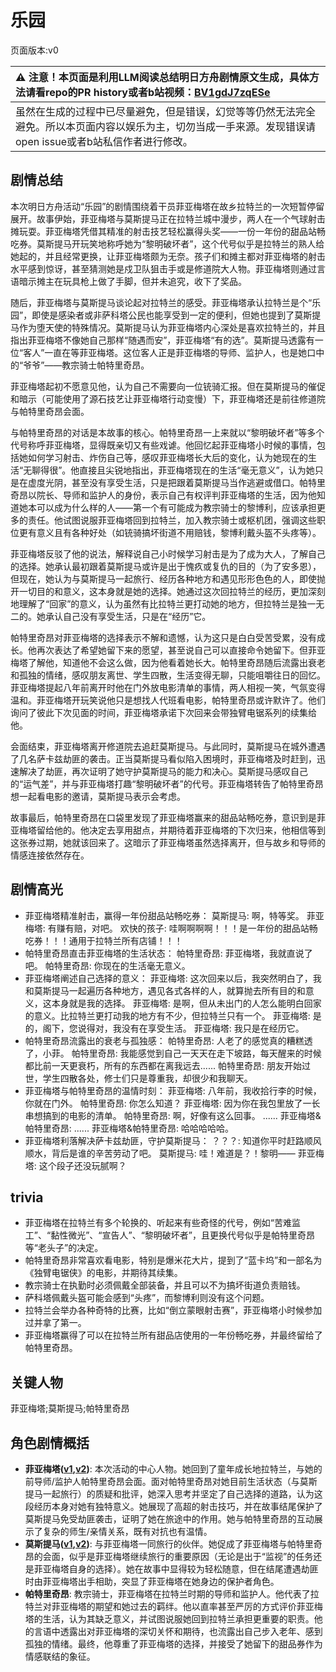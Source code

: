 # 乐园
页面版本:v0
 

| :warning: 注意！本页面是利用LLM阅读总结明日方舟剧情原文生成，具体方法请看repo的PR history或者b站视频：[BV1gdJ7zqESe](https://www.bilibili.com/video/BV1gdJ7zqESe/)         |
|:----------------------------|
| 虽然在生成的过程中已尽量避免，但是错误，幻觉等等仍然无法完全避免。所以本页面内容以娱乐为主，切勿当成一手来源。发现错误请open issue或者b站私信作者进行修改。|



## 剧情总结
本次明日方舟活动“乐园”的剧情围绕着干员菲亚梅塔在故乡拉特兰的一次短暂停留展开。故事伊始，菲亚梅塔与莫斯提马正在拉特兰城中漫步，两人在一个气球射击摊玩耍。菲亚梅塔凭借其精准的射击技艺轻松赢得头奖——一份一年份的甜品站畅吃券。莫斯提马开玩笑地称呼她为“黎明破坏者”，这个代号似乎是拉特兰的熟人给她起的，并且经常更换，让菲亚梅塔颇为无奈。孩子们和摊主都对菲亚梅塔的射击水平感到惊讶，甚至猜测她是戍卫队狙击手或是修道院大人物。菲亚梅塔则通过言语暗示摊主在玩具枪上做了手脚，但并未追究，收下了奖品。

随后，菲亚梅塔与莫斯提马谈论起对拉特兰的感受。菲亚梅塔承认拉特兰是个“乐园”，即使是感染者或非萨科塔公民也能享受到一定的便利，但她也提到了莫斯提马作为堕天使的特殊情况。莫斯提马认为菲亚梅塔内心深处是喜欢拉特兰的，并且指出菲亚梅塔不像她自己那样“随遇而安”，菲亚梅塔“有的选”。莫斯提马透露有一位“客人”一直在等菲亚梅塔。这位客人正是菲亚梅塔的导师、监护人，也是她口中的“爷爷”——教宗骑士帕特里奇昂。

菲亚梅塔起初不愿意见他，认为自己不需要向一位铳骑汇报。但在莫斯提马的催促和暗示（可能使用了源石技艺让菲亚梅塔行动变慢）下，菲亚梅塔还是前往修道院与帕特里奇昂会面。

与帕特里奇昂的对话是本故事的核心。帕特里奇昂一上来就以“黎明破坏者”等多个代号称呼菲亚梅塔，显得既亲切又有些戏谑。他回忆起菲亚梅塔小时候的事情，包括她如何学习射击、炸伤自己等，感叹菲亚梅塔长大后的变化，认为她现在的生活“无聊得很”。他直接且尖锐地指出，菲亚梅塔现在的生活“毫无意义”，认为她只是在虚度光阴，甚至没有享受生活，只是把跟着莫斯提马当作逃避或借口。帕特里奇昂以院长、导师和监护人的身份，表示自己有权评判菲亚梅塔的生活，因为他知道她本可以成为什么样的人——第一个有可能成为教宗骑士的黎博利，应该承担更多的责任。他试图说服菲亚梅塔回到拉特兰，加入教宗骑士或枢机团，强调这些职位更有意义且有各种好处（如铳骑搞坏街道不用赔钱，黎博利戴头盔不头疼等）。

菲亚梅塔反驳了他的说法，解释说自己小时候学习射击是为了成为大人，了解自己的选择。她承认最初跟着莫斯提马或许是出于愧疚或复仇的目的（为了安多恩），但现在，她认为与莫斯提马一起旅行、经历各种地方和遇见形形色色的人，即使抛开一切目的和意义，这本身就是她的选择。她通过这次回拉特兰的经历，更加深刻地理解了“回家”的意义，认为虽然有比拉特兰更打动她的地方，但拉特兰是独一无二的。她承认自己没有享受生活，只是在“经历”它。

帕特里奇昂对菲亚梅塔的选择表示不解和遗憾，认为这只是白白受苦受累，没有成长。他再次表达了希望她留下来的愿望，甚至说自己可以直接命令她留下。但菲亚梅塔了解他，知道他不会这么做，因为他看着她长大。帕特里奇昂随后流露出衰老和孤独的情绪，感叹朋友离世、学生四散，生活变得无聊，只能咀嚼往日的回忆。菲亚梅塔提起八年前离开时他在门外放电影清单的事情，两人相视一笑，气氛变得温和。菲亚梅塔开玩笑说他只是想找人代班看电影，帕特里奇昂或许默许了。他们询问了彼此下次见面的时间，菲亚梅塔承诺下次回来会带独臂电锯系列的续集给他。

会面结束，菲亚梅塔离开修道院去追赶莫斯提马。与此同时，莫斯提马在城外遭遇了几名萨卡兹劫匪的袭击。正当莫斯提马看似陷入困境时，菲亚梅塔及时赶到，迅速解决了劫匪，再次证明了她守护莫斯提马的能力和决心。莫斯提马感叹自己的“运气差”，并与菲亚梅塔打趣“黎明破坏者”的代号。菲亚梅塔转告了帕特里奇昂想一起看电影的邀请，莫斯提马表示会考虑。

故事最后，帕特里奇昂在口袋里发现了菲亚梅塔赢来的甜品站畅吃券，意识到是菲亚梅塔留给他的。他决定去享用甜点，并期待着菲亚梅塔的下次归来，他相信等到这张券过期，她就该回来了。这暗示了菲亚梅塔虽然选择离开，但与故乡和导师的情感连接依然存在。
## 剧情高光
*   菲亚梅塔精准射击，赢得一年份甜品站畅吃券：
    莫斯提马: 啊，特等奖。
    菲亚梅塔: 有赚有赔，对吧。
    欢快的孩子: 哇啊啊啊啊！！！是一年份的甜品站畅吃券！！！通用于拉特兰所有店铺！！！
*   帕特里奇昂直击菲亚梅塔的生活状态：
    帕特里奇昂: 菲亚梅塔，我就直说了吧。
    帕特里奇昂: 你现在的生活毫无意义。
*   菲亚梅塔阐述自己选择的意义：
    菲亚梅塔: 这次回来以后，我突然明白了，我和莫斯提马一起遍历各种地方，遇见各式各样的人，就算抛去所有目的和意义，这本身就是我的选择。
    菲亚梅塔: 是啊，但从未出门的人怎么能明白回家的意义。比拉特兰更打动我的地方有不少，但拉特兰只有一个。
    菲亚梅塔: 是的，阁下，您说得对，我没有在享受生活。
    菲亚梅塔: 我只是在经历它。
*   帕特里奇昂流露出的衰老与孤独感：
    帕特里奇昂: 人老了的感觉真的糟糕透了，小菲。
    帕特里奇昂: 我能感觉到自己一天天在走下坡路，每天醒来的时候都比前一天更衰朽，所有的东西都在离我远去......
    帕特里奇昂: 朋友开始过世，学生四散各处，修士们只是尊重我，却很少和我聊天。
*   菲亚梅塔与帕特里奇昂的温情时刻：
    菲亚梅塔: 八年前，我收拾行李的时候，你就在门外。
    帕特里奇昂: 你怎么知道？
    菲亚梅塔: 因为你在我包里放了一长串想搞到的电影的清单。
    帕特里奇昂: 啊，好像有这么回事。
    ......
    菲亚梅塔&帕特里奇昂: ......
    菲亚梅塔&帕特里奇昂: 哈哈哈哈哈。
*   菲亚梅塔利落解决萨卡兹劫匪，守护莫斯提马：
    ？？？: 知道你平时赶路顺风顺水，背后是谁的辛苦劳动了吧。
    莫斯提马: 哇！难道是？！黎明——
    菲亚梅塔: 这个段子还没玩腻啊？
## trivia
*   菲亚梅塔在拉特兰有多个轮换的、听起来有些奇怪的代号，例如“苦难监工”、“黏性微光”、“宣告人”、“黎明破坏者”，且更换代号似乎是帕特里奇昂等“老头子”的决定。
*   帕特里奇昂非常喜欢看电影，特别是爆米花大片，提到了“蓝卡坞”和一部名为《独臂电锯侠》的电影，并期待其续集。
*   教宗骑士在执勤时必须佩戴全部装备，并且可以不为搞坏街道负责赔钱。
*   萨科塔佩戴头盔可能会感到“头疼”，而黎博利则没有这个问题。
*   拉特兰会举办各种奇特的比赛，比如“倒立蒙眼射击赛”，菲亚梅塔小时候参加过并拿了第一。
*   菲亚梅塔赢得了可以在拉特兰所有甜品店使用的一年份畅吃券，并最终留给了帕特里奇昂。
## 关键人物
菲亚梅塔;莫斯提马;帕特里奇昂
## 角色剧情概括
-   **菲亚梅塔([v1](../chars/char_300_phenxi.md),[v2](../char_v3/char_300_phenxi.md))**: 本次活动的中心人物。她回到了童年成长地拉特兰，与她的前导师/监护人帕特里奇昂会面。面对帕特里奇昂对她目前生活状态（与莫斯提马一起旅行）的质疑和批评，她深入思考并坚定了自己选择的道路，认为这段经历本身对她有独特意义。她展现了高超的射击技巧，并在故事结尾保护了莫斯提马免受劫匪袭击，证明了她在旅途中的作用。她与帕特里奇昂的互动展示了复杂的师生/亲情关系，既有对抗也有温情。
-   **莫斯提马([v1](../chars/char_213_mostma.md),[v2](../char_v3/char_213_mostma.md))**: 与菲亚梅塔一同旅行的伙伴。她促成了菲亚梅塔与帕特里奇昂的会面，似乎是菲亚梅塔继续旅行的重要原因（无论是出于“监视”的任务还是菲亚梅塔自身的选择）。她在故事中显得较为轻松随意，但在结尾遭遇劫匪时由菲亚梅塔出手相助，突显了菲亚梅塔在她身边的保护者角色。
-   **帕特里奇昂**: 教宗骑士，菲亚梅塔在拉特兰时期的导师和监护人。他代表了拉特兰对菲亚梅塔的期望和她过去的羁绊。他以直率甚至严厉的方式评价菲亚梅塔的生活，认为其缺乏意义，并试图说服她回到拉特兰承担更重要的职责。他的言语中透露出对菲亚梅塔的深切关怀和期待，也流露出自己步入老年、感到孤独的情绪。最终，他尊重了菲亚梅塔的选择，并接受了她留下的甜品券作为情感联结的象征。